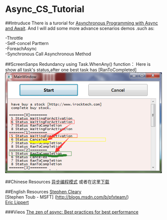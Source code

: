# Async_CS_Tutorial

##Intruduce
There is a turorial for [Asynchronous Programming with Async and Await](https://msdn.microsoft.com/en-us/library/hh191443.aspx).
And I will add some more advance scenarios demos .such as:

-Throttle  
-Self-concel Parttern  
-ForeachAsync  
-Synchronous Call Asynchronous Method  

##ScreenSanps
Redundancy using Task.WhenAny() function：
Here is show all task's status,after one best task has [RanToCompleted]   
![WhenAny_Redundancy_ScreenSnap](/WhenAny_Redundancy/WhenAny_Redundancy.png)  


##Chinese Resources
[异步编程模式](https://msdn.microsoft.com/zh-cn/library/jj152938(v=vs.110).aspx) 或者在这里[下载](http://wenku.baidu.com/view/a2a624c2c850ad02de80418a)



##English Resources
[Stephen Cleary](http://blog.stephencleary.com/)    
[Stephen Toub - MSFT]  (http://blogs.msdn.com/b/pfxteam/)   
[Eric Lippert](http://blogs.msdn.com/b/ericlippert/archive/2011/10/03/async-articles.aspx)  

###Vieos
[The zen of async: Best practices for best performance](https://channel9.msdn.com/Events/BUILD/BUILD2011/TOOL-829T)




